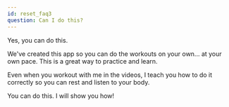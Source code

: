 ```yaml
---
id: reset_faq3
question: Can I do this?
---
```


Yes, you can do this.

We've created this app so you can do the workouts on your own... at your own pace. This is a great way to practice and learn.

Even when you workout with me in the videos, I teach you how to do it correctly so you can rest and listen to your body.

You can do this. I will show you how!

